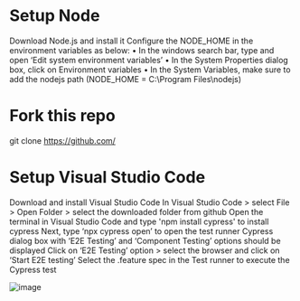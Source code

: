 # Setup Node
Download Node.js and install it
Configure the NODE_HOME in the environment variables as below:
   • In the windows search bar, type and open ‘Edit system environment variables’
   • In the System Properties dialog box, click on Environment variables
   • In the System Variables, make sure to add the nodejs path (NODE_HOME = C:\Program Files\nodejs)

# Fork this repo
git clone https://github.com/

# Setup Visual Studio Code
Download and install Visual Studio Code
In Visual Studio Code > select File > Open Folder > select the downloaded folder from github
Open the terminal in Visual Studio Code and type 'npm install cypress' to install cypress
Next, type ‘npx cypress open’ to open the test runner
Cypress dialog box with ‘E2E Testing’ and ‘Component Testing’ options should be displayed
Click on ‘E2E Testing’ option > select the browser and click on ‘Start E2E testing’
Select the .feature spec in the Test runner to execute the Cypress test

![image](https://github.com/karthick2637/karthick-test-exercise/assets/84224463/c687db74-7ac1-410e-a1b2-0ee54ba24e86)
